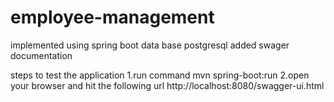 # employee-management
implemented using spring boot 
data base postgresql
added swager documentation

steps to test the application
1.run command mvn spring-boot:run
2.open your browser and hit the following url http://localhost:8080/swagger-ui.html
